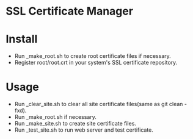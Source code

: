 SSL Certificate Manager
=======================

# Install
  * Run _make_root.sh to create root certificate files if necessary.
  * Register root/root.crt in your system's SSL certificate repository.

# Usage
  * Run _clear_site.sh to clear all site certificate files(same as git clean -fxd).
  * Run _make_root.sh if necessary.
  * Run _make_site.sh to create site certificate files.
  * Run _test_site.sh to run web server and test certificate.
